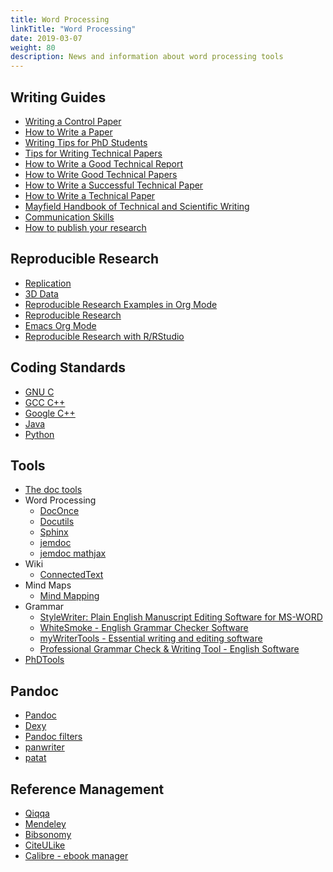 ```yaml
---
title: Word Processing
linkTitle: "Word Processing"
date: 2019-03-07
weight: 80
description: News and information about word processing tools
---
```


## Writing Guides

* [Writing a Control Paper](http://www.ece.ucsb.edu/~hespanha/published/writingpapers.pdf)
* [How to Write a Paper](http://www-mech.eng.cam.ac.uk/mmd/ashby-paper-V6.pdf)
* [Writing Tips for PhD Students](http://faculty.chicagobooth.edu/john.cochrane/research/papers/phd_paper_writing.pdf)
* [Tips for Writing Technical Papers](http://infolab.stanford.edu/~widom/paper-writing.html)
* [How to Write a Good Technical Report](http://homepages.rpi.edu/~holguj2/CIVL2030/How_to_write_search/How_to_write_a_good_technical_report.pdf)
* [How to Write Good Technical Papers](http://www.fke.utm.my/blog/wp-content/uploads/2011/03/How-to-Write-Good-Technical-Papers-Prof-Marzuki.pdf)
* [How to Write a Successful Technical Paper](http://www.ics.uci.edu/~rickl/courses/ics-h197/technical-write-slitex.pdf)
* [How to Write a Technical Paper](http://inside.mines.edu/~mmyoung/phgn471/WrttnPsntatn.pdf)
* [Mayfield Handbook of Technical and Scientific Writing](http://www.mhhe.com/mayfieldpub/tsw/home.htm)
* [Communication Skills](http://www.cas.mcmaster.ca/~nedialk/COURSES/3I03/node6.html)
* [How to publish your research](http://www.youtube.com/playlist?list=PLe2tiLL2q02KGAb7IW5-u2zeJnX3wr4S3)

## Reproducible Research

* [Replication](http://ivory.idyll.org/blog/replication-i.html)
* [3D Data](http://207.245.165.89/applied-research/ncsa/8-an-overview-of-3d-data-content-file-formats-and-viewers.pdf)
* [Reproducible Research Examples in Org Mode](http://orgmode.org/worg/org-contrib/babel/uses.html#sec-6)
* [Reproducible Research](http://reproducibleresearch.net/index.php/RR_links)
* [Emacs Org Mode](http://www.emacswiki.org/cgi-bin/wiki/OrgMode)
* [Reproducible Research with R/RStudio](https://github.com/christophergandrud/Rep-Res-Book)

## Coding Standards

* [GNU C](http://www.gnu.org/prep/standards/standards.html)
* [GCC C++](http://gcc.gnu.org/wiki/CppConventions)
* [Google C++](http://google-styleguide.googlecode.com/svn/trunk/cppguide.xml)
* [Java](http://www.dmoz.org/Computers/Programming/Languages/Java/Coding_Standards/)
* [Python](http://www.python.org/dev/peps/pep-0008/)

## Tools

* [The doc tools](https://www.thedoctools.com/word-macros-tips/word-macros/create-style-name-list/)
* Word Processing
  * [DocOnce](https://github.com/hplgit/doconce)
  * [Docutils](http://docutils.sourceforge.net/)
  * [Sphinx](http://sphinx-doc.org/)
  * [jemdoc](http://jemdoc.jaboc.net/)
  * [jemdoc mathjax](https://github.com/wsshin/jemdoc_mathjax)
* Wiki
  * [ConnectedText](http://www.connectedtext.com/)
* Mind Maps
  * [Mind Mapping](http://www.mind-mapping.org/)
* Grammar
  * [StyleWriter: Plain English Manuscript Editing Software for
      MS-WORD](http://www.stylewriter-usa.com/stylewriter-free-download.php)
  * [WhiteSmoke - English Grammar Checker
      Software](http://www.whitesmoke.com/)
  * [myWriterTools - Essential writing and editing
      software](http://www.mywritertools.com/)
  * [Professional Grammar Check & Writing Tool - English
      Software](http://www.englishsoftware.org/)
* [PhDTools](http://phdtools.blogspot.ca/)

## Pandoc

* [Pandoc](http://johnmacfarlane.net/pandoc/)
* [Dexy](http://www.dexy.it/docs/what-is-dexy.html)
* [Pandoc filters](https://github.com/jgm/pandocfilters)
* [panwriter](https://panwriter.com/)
* [patat](https://github.com/jaspervdj/patat)

## Reference Management

* [Qiqqa](http://www.qiqqa.com/)
* [Mendeley](http://www.mendeley.com/)
* [Bibsonomy](http://www.bibsonomy.org/)
* [CiteULike](http://www.citeulike.org)
* [Calibre - ebook manager](http://calibre-ebook.com/)
